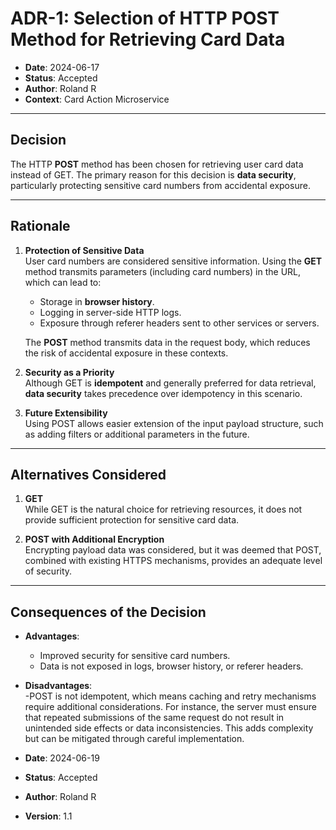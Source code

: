 ﻿# ADR-1: Selection of HTTP POST Method for Retrieving Card Data

- **Date**: 2024-06-17  
- **Status**: Accepted  
- **Author**: Roland R
- **Context**: Card Action Microservice

---

## **Decision**  
The HTTP **POST** method has been chosen for retrieving user card data instead of GET. The primary reason for this decision is **data security**, particularly protecting sensitive card numbers from accidental exposure.

---

## **Rationale**

1. **Protection of Sensitive Data**  
   User card numbers are considered sensitive information. Using the **GET** method transmits parameters (including card numbers) in the URL, which can lead to:  
   - Storage in **browser history**.  
   - Logging in server-side HTTP logs.  
   - Exposure through referer headers sent to other services or servers.  

   The **POST** method transmits data in the request body, which reduces the risk of accidental exposure in these contexts.

2. **Security as a Priority**  
   Although GET is **idempotent** and generally preferred for data retrieval, **data security** takes precedence over idempotency in this scenario.

3. **Future Extensibility**  
   Using POST allows easier extension of the input payload structure, such as adding filters or additional parameters in the future.

---

## **Alternatives Considered**

1. **GET**  
   While GET is the natural choice for retrieving resources, it does not provide sufficient protection for sensitive card data.

2. **POST with Additional Encryption**  
   Encrypting payload data was considered, but it was deemed that POST, combined with existing HTTPS mechanisms, provides an adequate level of security.

---

## **Consequences of the Decision**

- **Advantages**:  
   - Improved security for sensitive card numbers.  
   - Data is not exposed in logs, browser history, or referer headers.  

- **Disadvantages**:  
   -POST is not idempotent, which means caching and retry mechanisms require additional considerations. For instance, the server must ensure that repeated submissions of the same request do not result in unintended side effects or data inconsistencies. This adds complexity but can be mitigated through careful implementation.

- **Date**: 2024-06-19  
- **Status**: Accepted  
- **Author**: Roland R  
- **Version**: 1.1  